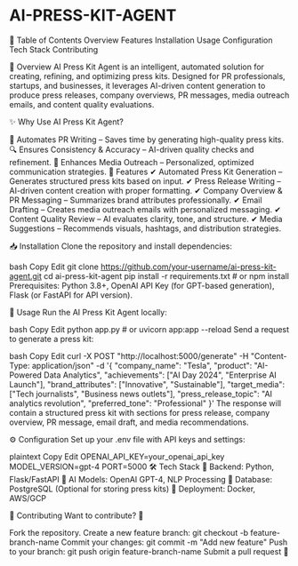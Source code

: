 # AI-PRESS-KIT-AGENT
📌 Table of Contents
Overview
Features
Installation
Usage
Configuration
Tech Stack
Contributing

🔹 Overview
AI Press Kit Agent is an intelligent, automated solution for creating, refining, and optimizing press kits. Designed for PR professionals, startups, and businesses, it leverages AI-driven content generation to produce press releases, company overviews, PR messages, media outreach emails, and content quality evaluations.

✨ Why Use AI Press Kit Agent?

📢 Automates PR Writing – Saves time by generating high-quality press kits.
🔍 Ensures Consistency & Accuracy – AI-driven quality checks and refinement.
🚀 Enhances Media Outreach – Personalized, optimized communication strategies.
🚀 Features
✔ Automated Press Kit Generation – Generates structured press kits based on input.
✔ Press Release Writing – AI-driven content creation with proper formatting.
✔ Company Overview & PR Messaging – Summarizes brand attributes professionally.
✔ Email Drafting – Creates media outreach emails with personalized messaging.
✔ Content Quality Review – AI evaluates clarity, tone, and structure.
✔ Media Suggestions – Recommends visuals, hashtags, and distribution strategies.

📥 Installation
Clone the repository and install dependencies:

bash
Copy
Edit
git clone https://github.com/your-username/ai-press-kit-agent.git
cd ai-press-kit-agent
pip install -r requirements.txt  # or npm install
Prerequisites: Python 3.8+, OpenAI API Key (for GPT-based generation), Flask (or FastAPI for API version).

📌 Usage
Run the AI Press Kit Agent locally:

bash
Copy
Edit
python app.py  # or uvicorn app:app --reload
Send a request to generate a press kit:

bash
Copy
Edit
curl -X POST "http://localhost:5000/generate" -H "Content-Type: application/json" -d '{
  "company_name": "Tesla",
  "product": "AI-Powered Data Analytics",
  "achievements": ["AI Day 2024", "Enterprise AI Launch"],
  "brand_attributes": ["Innovative", "Sustainable"],
  "target_media": ["Tech journalists", "Business news outlets"],
  "press_release_topic": "AI analytics revolution",
  "preferred_tone": "Professional"
}'
The response will contain a structured press kit with sections for press release, company overview, PR message, email draft, and media recommendations.

⚙ Configuration
Set up your .env file with API keys and settings:

plaintext
Copy
Edit
OPENAI_API_KEY=your_openai_api_key
MODEL_VERSION=gpt-4
PORT=5000
🛠 Tech Stack
🔹 Backend: Python, Flask/FastAPI
🔹 AI Models: OpenAI GPT-4, NLP Processing
🔹 Database: PostgreSQL (Optional for storing press kits)
🔹 Deployment: Docker, AWS/GCP

📝 Contributing
Want to contribute? 🚀

Fork the repository.
Create a new feature branch: git checkout -b feature-branch-name
Commit your changes: git commit -m "Add new feature"
Push to your branch: git push origin feature-branch-name
Submit a pull request 🚀

